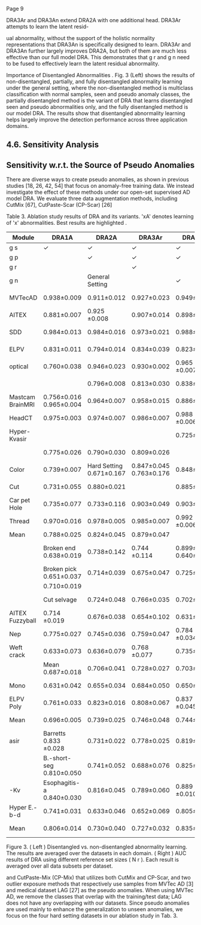Page 9

DRA3Ar and DRA3An extend DRA2A with one additional head. DRA3Ar attempts to learn the latent resid-

ual abnormality, without the support of the holistic normality representations that DRA3An is specifically designed to learn. DRA3Ar and DRA3An further largely improves DRA2A, but both of them are much less effective than our full model DRA. This demonstrates that g r and g n need to be fused to effectively learn the latent residual abnormality.

Importance of Disentangled Abnormalities . Fig. 3 (Left) shows the results of non-disentangled, partially, and fully disentangled abnormality learning under the general setting, where the non-disentangled method is multiclass classification with normal samples, seen and pseudo anomaly classes, the partially disentangled method is the variant of DRA that learns disentangled seen and pseudo abnormalities only, and the fully disentangled method is our model DRA. The results show that disentangled abnormality learning helps largely improve the detection performance across three application domains.

## 4.6. Sensitivity Analysis

## Sensitivity w.r.t. the Source of Pseudo Anomalies

There are diverse ways to create pseudo anomalies, as shown in previous studies [18, 26, 42, 54] that focus on anomaly-free training data. We instead investigate the effect of these methods under our open-set supervised AD model DRA. We evaluate three data augmentation methods, including CutMix [67], CutPaste-Scar (CP-Scar) [26]

Table 3. Ablation study results of DRA and its variants. 'xA' denotes learning of 'x' abnormalities. Best results are highlighted .

| Module           | DRA1A                     | DRA2A                    | DRA3Ar                  | DRA3An                  | DRA                      |
|------------------|---------------------------|--------------------------|-------------------------|-------------------------|--------------------------|
| g s              | ✓                         | ✓                        | ✓                       | ✓                       | ✓                        |
| g p              |                           | ✓                        | ✓                       | ✓                       | ✓                        |
| g r              |                           |                          | ✓                       |                         | ✓                        |
| g n              |                           | General Setting          |                         | ✓                       | ✓                        |
| MVTecAD          | 0.938±0.009               | 0.911±0.012              | 0.927±0.023             | 0.949±0.006             | 0.959 ±0.003             |
| AITEX            | 0.881±0.007               | 0.925 ±0.008             | 0.907±0.014             | 0.898±0.019             | 0.893±0.017              |
| SDD              | 0.984±0.013               | 0.984±0.016              | 0.973±0.021             | 0.988±0.009             | 0.991 ±0.005             |
| ELPV             | 0.831±0.011               | 0.794±0.014              | 0.834±0.039             | 0.823±0.005             | 0.845 ±0.013             |
| optical          | 0.760±0.038               | 0.946±0.023              | 0.930±0.002             | 0.965 ±0.007            | 0.965 ±0.006             |
|                  |                           | 0.796±0.008              | 0.813±0.030             | 0.838±0.016             | 0.848 ±0.008             |
| Mastcam BrainMRI | 0.756±0.016 0.965±0.004   | 0.964±0.007              | 0.958±0.015             | 0.886±0.030             | 0.970 ±0.003             |
| HeadCT           | 0.975±0.003               | 0.974±0.007              | 0.986±0.007             | 0.988 ±0.006            | 0.972±0.002              |
| Hyper-Kvasir     |                           |                          |                         | 0.725±0.036             |                          |
|                  | 0.775±0.026               | 0.790±0.030              | 0.809±0.026             |                         | 0.834 ±0.004             |
| Color            | 0.739±0.007               | Hard Setting 0.671±0.167 | 0.847±0.045 0.763±0.176 | 0.848±0.062             | 0.886 ±0.042             |
| Cut              | 0.731±0.055               | 0.880±0.021              |                         | 0.885±0.080             | 0.922 ±0.038             |
| Car pet Hole     | 0.735±0.077               | 0.733±0.116              | 0.903±0.049             | 0.903±0.044             | 0.947 ±0.016             |
| Thread           | 0.970±0.016               | 0.978±0.005              | 0.985±0.007             | 0.992 ±0.006            | 0.989±0.004              |
| Mean             | 0.788±0.025               | 0.824±0.045              | 0.879±0.047             |                         |                          |
|                  | Broken end 0.638±0.019    | 0.738±0.142              | 0.744 ±0.114            | 0.899±0.014 0.640±0.128 | 0.935 ±0.013 0.693±0.099 |
|                  | Broken pick 0.651±0.037   | 0.714±0.039              | 0.675±0.047             | 0.725±0.104             | 0.760                    |
|                  | 0.710±0.019               |                          |                         |                         | ±0.037                   |
|                  | Cut selvage               | 0.724±0.048              | 0.766±0.035             | 0.702±0.032             | 0.777 ±0.036             |
| AITEX Fuzzyball  | 0.714 ±0.019              | 0.676±0.038              | 0.654±0.102             | 0.631±0.014             | 0.701±0.093              |
| Nep              | 0.775±0.027               | 0.745±0.036              | 0.759±0.047             | 0.784 ±0.034            | 0.750±0.038              |
| Weft crack       | 0.633±0.073               | 0.636±0.079              | 0.768 ±0.077            | 0.735±0.110             | 0.717±0.072              |
|                  | Mean 0.687±0.018          | 0.706±0.041              | 0.728±0.027             | 0.703±0.054             | 0.733 ±0.009             |
| Mono             | 0.631±0.042               | 0.655±0.034              | 0.684±0.050             | 0.650±0.034             | 0.731 ±0.021             |
| ELPV Poly        | 0.761±0.033               | 0.823±0.016              | 0.808±0.067             | 0.837 ±0.045            | 0.800±0.064              |
| Mean             | 0.696±0.005               | 0.739±0.025              | 0.746±0.048             | 0.744±0.039             | 0.766 ±0.029             |
| asir             | Barretts 0.833 ±0.028     | 0.731±0.022              | 0.778±0.025             | 0.819±0.030             | 0.824±0.006              |
|                  | B.-short-seg 0.810±0.050  | 0.741±0.052              | 0.688±0.076             | 0.825±0.038             | 0.835 ±0.021             |
| -Kv              | Esophagitis-a 0.840±0.030 | 0.816±0.045              | 0.789±0.060             | 0.889 ±0.010            | 0.881±0.035              |
| Hyper E.-b-d     | 0.741±0.031               | 0.633±0.046              | 0.652±0.069             | 0.805±0.006             | 0.837 ±0.009             |
| Mean             | 0.806±0.014               | 0.730±0.040              | 0.727±0.032             | 0.835±0.007             | 0.844 ±0.009             |

Figure 3. ( Left ) Disentangled vs. non-disentangled abnormality learning. The results are averaged over the datasets in each domain. ( Right ) AUC results of DRA using different reference set sizes ( N r ). Each result is averaged over all data subsets per dataset.

<!-- image -->

and CutPaste-Mix (CP-Mix) that utilizes both CutMix and CP-Scar, and two outlier exposure methods that respectively use samples from MVTec AD [3] and medical dataset LAG [27] as the pseudo anomalies. When using MVTec AD, we remove the classes that overlap with the training/test data; LAG does not have any overlapping with our datasets. Since pseudo anomalies are used mainly to enhance the generalization to unseen anomalies, we focus on the four hard setting datasets in our ablation study in Tab. 3.
